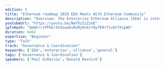 ```yaml
---
edition: 5
title: "Ethereum roadmap 2020 EEA Meets With Ethereum Community"
description: "Overview: The Enterprise Ethereum Alliance (EEA) is interested in growing our relationship with the Ethereum Community and building a bridge for ongoing communication. We invite you to participate in an open forum co-hosted with the Ethereum Foundation, Ethereum Magicians, and Ethereum Cat Herders such that EEA can better collaborate to serve users of Ethereum Mainnet. The goal of the workshop is a moderated large-group discussion where everyone in the room feels they have a voice."
youtubeUrl: "https://youtu.be/NwTXzZzZimE"
ipfsHash: "QmQhrrzPPbErXYdswaEsRoMjHnGrY8yfR9rf1v6CYXipWh"
duration: 6462
expertise: "Beginner"
type: "Talk"
track: "Governance & Coordination"
keywords: ['EEA','enterprise','alliance','general']
tags: ['Governance & Coordination']
speakers: ['Paul DiMarzio','Ronald Resnick']
---
```

